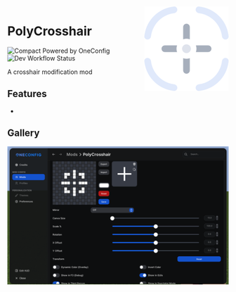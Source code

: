<img align="right" src="src/main/resources/polycrosshair.svg" alt="PolyCrosshair Icon"/>

# PolyCrosshair

![Compact Powered by OneConfig](https://polyfrost.org/img/compact_vector.svg)  ![Dev Workflow Status](https://img.shields.io/github/v/release/Polyfrost/PolyCrosshair.svg?style=for-the-badge&color=1452cc&label=release)

A crosshair modification mod

## Features

- 

## Gallery

![settings-page.png](images/settings-page.png)

